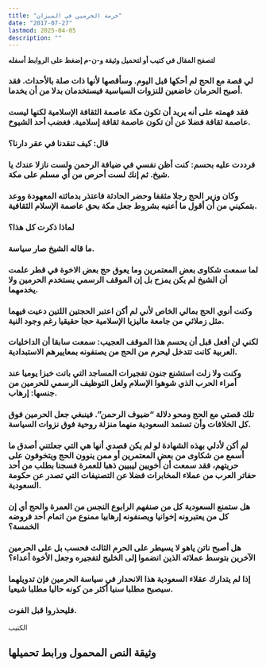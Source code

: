 ```yaml
---
title: "حرمة الحرمين في الميزان"
date: "2017-07-27"
lastmod: 2025-04-05
description: ""
---
```

**لتصفح المقال في كتيب أو لتحميل وثيقة و-ن-م إضغط على الروابط أسفله**

### لي قصة مع الحج لم أحكها قبل اليوم. وسأقصها لأنها ذات صلة بالأحداث. فقد أصبح الحرمان خاضعين للنزوات السياسية فيستخدمان بدلا من أن يخدما.

### فقد فهمته على أنه يريد أن تكون مكة عاصمة الثقافة الإسلامية لكنها ليست عاصمة ثقافة فضلا عن أن تكون عاصمة ثقافة إسلامية. فغضب أحد الشيوخ.

### قال: كيف تنقدنا في عقر دارنا؟

### فرددت عليه بحسم: كنت أظن نفسي في ضيافة الرحمن ولست نازلا عندك يا شيخ. ثم إنك لست أحرص من أي مسلم على مكة.

### وكان وزير الحج رجلا مثقفا وحضر الحادثة فاعتذر بدماثته المعهودة ووعد بتمكيني من أن أقول ما أعنيه بشروط جعل مكة بحق عاصمة الإسلام الثقافية.

### لماذا ذكرت كل هذا؟

### ما قاله الشيخ صار سياسة.

### لما سمعت شكاوى بعض المعتمرين وما يعوق حج بعض الاخوة في قطر علمت أن الشيخ لم يكن يمزح بل إن الموقف الرسمي يستخدم الحرمين ولا يخدمهما.

### وكنت أنوي الحج بمالي الخاص لأني لم أكن اعتبر الحجتين اللتين دعيت فيهما مثل زملائي من جامعة ماليزيا الإسلامية حجا حقيقيا رغم وجود النية.

### لكني لن أفعل قبل أن يحسم هذا الموقف العجيب: سمعت سابقا أن الداخليات العربية كانت تتدخل ليحرم من الحج من يصنفونه بمعاييرهم الاستبدادية.

### وكنت ولا زلت استشنع جنون تفجيرات المساجد التي باتت خبزا يوميا عند أمراء الحرب الذي شوهوا الإسلام ولعل التوظيف الرسمي للحرمين من جنسها: إرهاب.

### تلك قصتي مع الحج ومحو دلالة “ضيوف الرحمن”. فينبغي جعل الحرمين فوق كل الخلافات وأن تستمد السعودية منهما منزلة روحية فوق نزوات السياسة.

### لم أكن لأدلي بهذه الشهادة لو لم يكن قصدي أنها هي التي جعلتني أصدق ما أسمع من شكاوى من بعض المعتمرين أو ممن ينوون الحج ويتخوفون على حريتهم، فقد سمعت أن أخويين ليبيين ذهبا للعمرة فسجنا بطلب من أحد حفاتر العرب من عملاء المخابرات فضلا عن التصنيفات التي تصدر عن حكومة السعودية.

### هل ستمنع السعودية كل من صنفهم الرابوع النجس من العمرة والحج أي إن كل من يعتبرونه إخوانيا ويصنفونه إرهابيا ممنوع من اتمام أحد فروضه الخمسة؟

### هل أصبح ناتن ياهو لا يسيطر على الحرم الثالث فحسب بل على الحرمين الآخرين بتوسط عملائه الذين انضموا إلى الخليج لتفجيره وجعل الأخوة أعداء؟

### إذا لم يتدارك عقلاء السعودية هذا الانحدار في سياسة الحرمين فإن تدويلهما سيصبح مطلبا سنيا أكثر من كونه حاليا مطلبا شيعيا.

### فليحذروا قبل الفوت.

الكتيب

## وثيقة النص المحمول ورابط تحميلها

###
